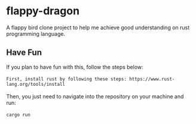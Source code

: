 # flappy-dragon
A flappy bird clone project to help me achieve good understanding on rust programming language.

## Have Fun
If you plan to have fun with this, follow the steps below:
<br>
<br>
```First, install rust by following these steps: https://www.rust-lang.org/tools/install```
<br>
<br>
Then, you just need to navigate into the repository on your machine and run:
<br>
<br>
```cargo run```
